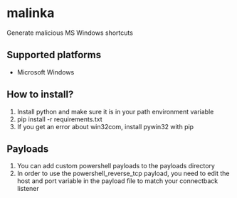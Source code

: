# malinka
Generate malicious MS Windows shortcuts

## Supported platforms
- Microsoft Windows

## How to install?
1. Install python and make sure it is in your path environment variable
2. pip install -r requirements.txt
3. If you get an error about win32com, install pywin32 with pip

## Payloads
1. You can add custom powershell payloads to the payloads directory
2. In order to use the powershell_reverse_tcp payload, you need to edit the host and port variable in the payload file to match your connectback listener
